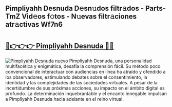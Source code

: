 ## Pimpliyahh Desnuda D𝚎sn𝚞dos filtr𝚊dos - Parts-TmZ Vid𝚎os f𝚘tos - N𝚞evas filtr𝚊ciones atr𝚊ctivas Wf7n6

# <h2><a href="http://mbc73g.tromn.icu/?c=Pimpliyahh+Desnuda">🔗👉👉👉 Pimpliyahh Desnuda 🔗🔗</a></h2>

[![Pimpliyahh Desnuda nuevo](https://i.imgur.com/pEAQMta.gif)](http://mbc73g.tromn.icu/?c=Pimpliyahh+Desnuda)
Pimpliyahh Desnuda, una personalidad multifacética y enigmática, desafía la comprensión fácil. Su método poco convencional de interactuar con audiencias en línea ha atraído y ofendido a los observadores, estimulando debates sobre el consentimiento, la identidad y las complejidades de las sociedades virtuales. A pesar de la incertidumbre de sus próximas acciones, su impacto en el ámbito digital es profundo. La determinación inquebrantable y el encanto innegable impulsan a Pimpliyahh Desnuda hacia adelante en el reino virtual.

